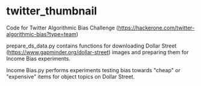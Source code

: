 # twitter_thumbnail

Code for Twitter Algorithmic Bias Challenge (https://hackerone.com/twitter-algorithmic-bias?type=team)

prepare_ds_data.py contains functions for downloading Dollar Street (https://www.gapminder.org/dollar-street) images and preparing them for Income Bias experiments.

Income Bias.py performs experiments testing bias towards "cheap" or "expensive" items for object topics on Dollar Street.

